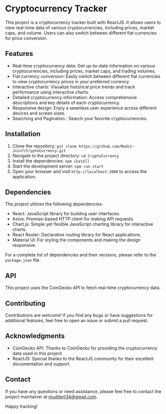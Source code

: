 # Cryptocurrency Tracker

This project is a cryptocurrency tracker built with ReactJS. It allows users to view real-time data of various cryptocurrencies, including prices, market caps, and volume. Users can also switch between different fiat currencies for price conversion.

## Features

- Real-time cryptocurrency data: Get up-to-date information on various cryptocurrencies, including prices, market caps, and trading volumes.
- Fiat currency conversion: Easily switch between different fiat currencies to view cryptocurrency prices in your preferred currency.
- Interactive charts: Visualize historical price trends and track performance using interactive charts.
- Detailed cryptocurrency information: Access comprehensive descriptions and key details of each cryptocurrency.
- Responsive design: Enjoy a seamless user experience across different devices and screen sizes.
- Searching and Pagination : Search your favorite cryptocurrencies.

## Installation

1. Clone the repository: `git clone https://github.com/Mudit-Jxin7/CryptoCurrency.git`
2. Navigate to the project directory: `cd CryptoCurrency`
3. Install the dependencies: `npm install`
4. Start the development server: `npm run start`
5. Open your browser and visit `http://localhost:3000` to access the application.

## Dependencies

The project utilizes the following dependencies:

- React: JavaScript library for building user interfaces.
- Axios: Promise-based HTTP client for making API requests.
- Chart.js: Simple yet flexible JavaScript charting library for interactive charts.
- React Router: Declarative routing library for React applications.
- Material UI: For styling the components and making the design responsive.

For a complete list of dependencies and their versions, please refer to the `package.json` file.

## API

This project uses the CoinGecko API to fetch real-time cryptocurrency data. 

## Contributing

Contributions are welcome! If you find any bugs or have suggestions for additional features, feel free to open an issue or submit a pull request.


## Acknowledgments

- CoinGecko API: Thanks to CoinGecko for providing the cryptocurrency data used in this project.
- ReactJS: Special thanks to the ReactJS community for their excellent documentation and support.

## Contact

If you have any questions or need assistance, please feel free to contact the project maintainer at [muditert34@gmail.com](mailto:muditert34@gmail.com).

Happy tracking!
